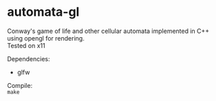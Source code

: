 # automata-gl  
Conway's game of life and other cellular automata implemented in C++ using opengl for rendering.  
Tested on x11  
  
Dependencies:  
 - glfw


Compile:  
```make```


